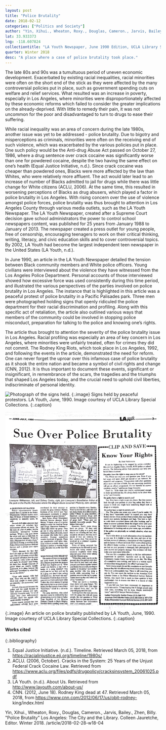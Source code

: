 ```yaml
---
layout: post
title: "Police Brutality"
date: 2018-02-12
categories: ["Politics and Society"]
author: "Yin, Xihui., Wheaton, Roxy., Douglas, Cameron., Jarvis, Bailey., Zhen, Billy."
lat: 33.933373
lng: -118.607824
collectiontitle: "LA Youth Newspaper, June 1990 Edition, UCLA Library Special Collections"
quarter: Winter 2018
desc: "A place where a case of police brutality took place."
---
```

The late 80s and 90s was a tumultuous period of uneven economic development. Exacerbated by existing racial inequalities, racial minorities were often on the short end of the stick as they were affected by the many controversial policies put in place, such as government spending cuts on welfare and relief services. What resulted was an increase in poverty, especially in Los Angeles, where minorities were disproportionately affected by these economic reforms which failed to consider the greater implications on the already-deprived. With little to remedy their pain, it was not uncommon for the poor and disadvantaged to turn to drugs to ease their suffering. 

While racial inequality was an area of concern during the late 1980s, another issue was yet to be addressed - police brutality. Due to bigotry and misperceptions as criminals, minorities were often on the receiving end of such violence, which was exacerbated by the various policies put in place. One such policy would be the Anti-drug Abuse Act passed on October 27, 1986, where a drug sentence over crack cocaine was significantly worse than one for powdered cocaine, despite the two having the same effect on one’s health (Equal Justice Initiative, n.d.). Since crack cocaine was cheaper than powdered ones, Blacks were more affected by the law than Whites, who were relatively more affluent. The act would later lead to an increase of number of Blacks admitted to jail for drugs while there was little change for White citizens (ACLU, 2006). At the same time, this resulted in worsening perceptions of Blacks as drug abusers, which played a factor in police brutality in Los Angeles. With rising concern over the use of violence amongst police forces, police brutality was thus brought to attention in Los Angeles County through various media outlets, such as the LA Youth Newspaper. The LA Youth Newspaper, created after a Supreme Court decision gave school administrators the power to control school newspapers content, was published for 25 years from January 1988 to January of 2013. The newspaper created a press outlet for young people, free of censorship, encouraging teenagers to work on their critical thinking, writing, literacy, and civic education skills and to cover controversial topics. By 2002, LA Youth had become the largest independent teen newspaper in the United States (LA Youth, n.d.). 

In June 1990, an article in the LA Youth Newspaper detailed the tension between Black community members and White police officers. Young civilians were interviewed about the violence they have witnessed from the Los Angeles Police Department. Personal accounts of those interviewed showed how excessive force was used consistently during this time period, and illustrated the various perspectives of the parties involved on police brutality in Los Angeles. The instance that is highlighted in this article was a peaceful protest of police brutality in a Pacific Palisades park. Three men were photographed holding signs that openly ridiculed the police department for their racial discrimination and profiling. Along with this specific act of retaliation, the article also outlined various ways that members of the community could be involved in stopping police misconduct, preparation for talking to the police and knowing one’s rights.

The article thus brought to attention the severity of the police brutality issue in Los Angeles. Racial profiling was especially an area of key concern in Los Angeles, where minorities were unfairly treated, often for crimes they did not commit. The Rodney King Riots, which took place in Los Angeles, 1992, and following the events in the article, demonstrated the need for reform. One can never forget the uproar over this infamous case of police brutality as it shook the entire nation and became a symbol of civil rights and change (CNN, 2012). It is thus important to document these events, significant or insignificant, in remembrance of the scars, the tragedies and the triumphs that shaped Los Angeles today, and the crucial need to uphold civil liberties, indiscriminate of personal identity. 
  
![Photograph of the signs held.](images/protest.jpg)
   {:.image}
Signs held by peaceful protestors. LA Youth, June, 1990. Image courtesy of UCLA Library Special Collections.
   {:.caption}
   
![Photograph of the article.](images/Article.jpg)
   {:.image}
An article on police brutality published by LA Youth, June, 1990. Image courtesy of UCLA Library Special Collections.
   {:.caption}

#### Works cited

{:.bibliography}
1. Equal Justice Initiative. (n.d.). Timeline. Retrieved March 05, 2018, from https://racialinjustice.eji.org/timeline/1980s/
2. ACLU. (2006, October). Cracks in the System: 25 Years of the Unjust Federal Crack Cocaine Law. Retrieved from https://www.aclu.org/files/pdfs/drugpolicy/cracksinsystem_20061025.pdf
3. LA Youth. (n.d.). About Us. Retrieved from http://www.layouth.com/about-us/
4. CNN. (2012, June 18). Rodney King dead at 47. Retrieved March 05, 2018, from https://www.cnn.com/2012/06/17/us/obit-rodney- king/index.html

Yin, Xihui., Wheaton, Roxy., Douglas, Cameron., Jarvis, Bailey., Zhen, Billy. "Police Brutality" Los Angeles: The City and the Library. Colleen Jauretche, Editor. Winter 2018. /article/2018-02-28-w18-04
